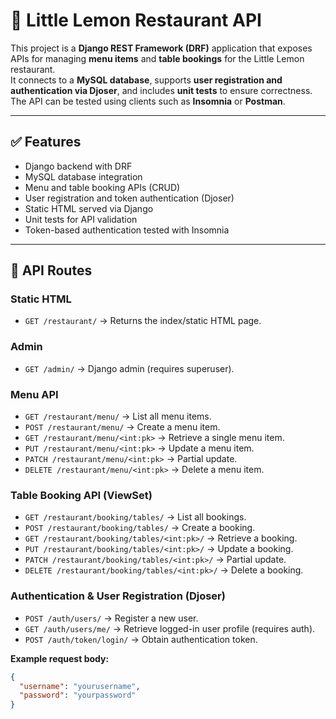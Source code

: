 # 🍋 Little Lemon Restaurant API

This project is a **Django REST Framework (DRF)** application that exposes APIs for managing **menu items** and **table bookings** for the Little Lemon restaurant.  
It connects to a **MySQL database**, supports **user registration and authentication via Djoser**, and includes **unit tests** to ensure correctness.  
The API can be tested using clients such as **Insomnia** or **Postman**.

---

## ✅ Features

- Django backend with DRF  
- MySQL database integration  
- Menu and table booking APIs (CRUD)  
- User registration and token authentication (Djoser)  
- Static HTML served via Django  
- Unit tests for API validation  
- Token-based authentication tested with Insomnia  

---

## 🔗 API Routes

### Static HTML
- `GET /restaurant/` → Returns the index/static HTML page.  

### Admin
- `GET /admin/` → Django admin (requires superuser).  

### Menu API
- `GET /restaurant/menu/` → List all menu items.  
- `POST /restaurant/menu/` → Create a menu item.  
- `GET /restaurant/menu/<int:pk>` → Retrieve a single menu item.  
- `PUT /restaurant/menu/<int:pk>` → Update a menu item.  
- `PATCH /restaurant/menu/<int:pk>` → Partial update.  
- `DELETE /restaurant/menu/<int:pk>` → Delete a menu item.  

### Table Booking API (ViewSet)
- `GET /restaurant/booking/tables/` → List all bookings.  
- `POST /restaurant/booking/tables/` → Create a booking.  
- `GET /restaurant/booking/tables/<int:pk>/` → Retrieve a booking.  
- `PUT /restaurant/booking/tables/<int:pk>/` → Update a booking.  
- `PATCH /restaurant/booking/tables/<int:pk>/` → Partial update.  
- `DELETE /restaurant/booking/tables/<int:pk>/` → Delete a booking.  

### Authentication & User Registration (Djoser)
- `POST /auth/users/` → Register a new user.  
- `GET /auth/users/me/` → Retrieve logged-in user profile (requires auth).  
- `POST /auth/token/login/` → Obtain authentication token.  

**Example request body:**
```json
{
  "username": "yourusername",
  "password": "yourpassword"
}
